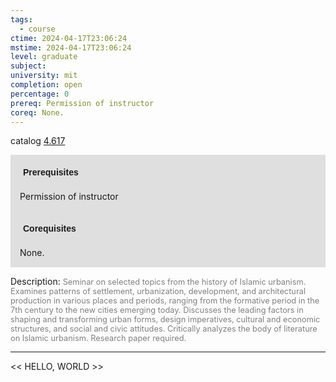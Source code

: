 ```yaml
---
tags:
  - course
ctime: 2024-04-17T23:06:24
mstime: 2024-04-17T23:06:24
level: graduate
subject: 
university: mit
completion: open
percentage: 0
prereq: Permission of instructor
coreq: None.
---
```


catalog [4.617](http://student.mit.edu/catalog/m4f.html#4.617)

<span style="display: block; padding: 15px; background-color: rgb(100, 100, 100, 0.2);"><font id="m_prereq3182_0" style="display: block; font-family: Arial, sans-serif; font-weight: bold; padding: 5px">Prerequisites</font><br><span id="prereq3182_0">Permission of instructor</span></span>
<span style="display: block; padding: 15px; background-color: rgb(100, 100, 100, 0.2);"><font id="m_coreq3182_0" style="display: block; font-family: Arial, sans-serif; font-weight: bold; padding: 5px">Corequisites</font><br><span id="coreq3182_0">None.</span></span>

<font style="">Description:</font>
<font style="color: grey; font-size: 0.8rem;">Seminar on selected topics from the history of Islamic urbanism. Examines patterns of settlement, urbanization, development, and architectural production in various places and periods, ranging from the formative period in the 7th century to the new cities emerging today. Discusses the leading factors in shaping and transforming urban forms, design imperatives, cultural and economic structures, and social and civic attitudes. Critically analyzes the body of literature on Islamic urbanism. Research paper required.</font>



---

<< HELLO, WORLD >>
